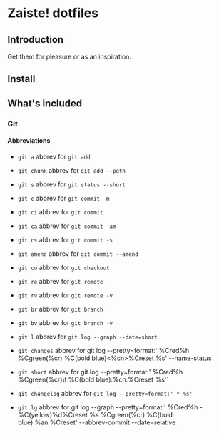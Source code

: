 # Zaiste! dotfiles

## Introduction

Get them for pleasure or as an inspiration.

## Install

## What's included

### Git

#### Abbreviations

 * `git a` abbrev for `git add`
 * `git chunk` abbrev for `git add --path`
 * `git s` abbrev for `git status --short`
 * `git c` abbrev for `git commit -m`
 * `git ci` abbrev for `git commit`
 * `git ca` abbrev for `git commit -am`
 * `git cs` abbrev for `git commit -s`
 * `git amend` abbrev for `git commit --amend`
 * `git co` abbrev for `git checkout`
 * `git re` abbrev for `git remote`
 * `git rv` abbrev for `git remote -v`
 * `git br` abbrev for `git branch`
 * `git bv` abbrev for `git branch -v`

 * `git l` abbrev for `git log --graph --date=short`
 * `git changes` abbrev for 
    git log 
      --pretty=format:'
        %Cred%h 
        %Cgreen(%cr) 
        %C(bold blue)<%cn>%Creset 
        %s' 
      --name-status
 * `git short` abbrev for 
    git log 
      --pretty=format:'
        %Cred%h 
        %Cgreen(%cr)\t
        %C(bold blue):%cn:%Creset 
        %s'`
 * `git changelog` abbrev for `git log --pretty=format:' * %s'`
 * `git lg` abbrev for 
    git log 
      --graph 
      --pretty=format:'
        %Cred%h 
        -%C(yellow)%d%Creset %s %Cgreen(%cr) %C(bold blue):%an:%Creset' 
      --abbrev-commit 
      --date=relative
